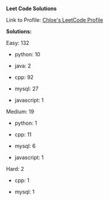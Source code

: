 **Leet Code Solutions**

Link to Profile: [Chloe's LeetCode Profile](https://leetcode.com/u/ChloeCrozier/)

**Solutions:**

Easy: 132

-  python: 10

-  java: 2

-  cpp: 92

-  mysql: 27

-  javascript: 1


Medium: 19

-  python: 1

-  cpp: 11

-  mysql: 6

-  javascript: 1


Hard: 2

-  cpp: 1

-  mysql: 1